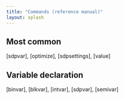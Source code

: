 ```yaml
---
title: "Commands (reference manual)"
layout: splash
---
```


## Most common
[sdpvar], [optimize], [sdpsettings], [value]

## Variable declaration
[binvar], [blkvar], [intvar], [sdpvar], [semivar]
